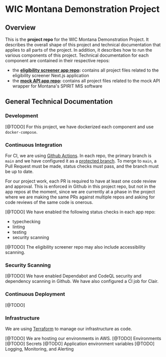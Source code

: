 # WIC Montana Demonstration Project

## Overview

This is the **project repo** for the WIC Montana Demonstration Project. It describes the overall shape of this project and technical documentation that applies to all parts of the project. In addition, it describes how to run the various components of this project. Technical documentation for each component are contained in their respective repos:

- the **[eligibility screener app repo](https://github.com/navapbc/wic-mt-demo-project-eligibility-screener):** contains all project files related to the eligibility screener Next.js application
- the **[mock API app repo](https://github.com/navapbc/wic-mt-demo-project-mock-api):** contains all project files related to the mock API wrapper for Montana's SPIRIT MIS software

## General Technical Documentation

### Development

[@TODO] For this project, we have dockerized each component and use `docker-compose`.

### Continuous Integration

For CI, we are using [Github Actions](https://github.com/features/actions). In each repo, the primary branch is `main` and we have configured it as a [protected branch](https://docs.github.com/en/repositories/configuring-branches-and-merges-in-your-repository/defining-the-mergeability-of-pull-requests/managing-a-branch-protection-rule). To merge to `main`, a Pull Request must be made, status checks must pass, and the branch must be up to date.

For our project work, each PR is required to have at least one code review and approval. This is enforced in Github in this project repo, but not in the app repos at the moment, since we are currently at a phase in the project where we are making the same PRs against multiple repos and asking for code reviews of the same code is onerous.

[@TODO] We have enabled the following status checks in each app repo:

- typechecking
- linting
- testing
- security scanning

[@TODO] The eligibility screener repo may also include accessibility scanning.

### Security Scanning

[@TODO] We have enabled Dependabot and CodeQL security and dependency scanning in Github. We have also configured a CI job for Clair.

### Continuous Deployment

[@TODO]

### Infrastructure

We are using [Terraform](https://www.terraform.io) to manage our infrastructure as code.

[@TODO] We are hosting our environments in AWS.
[@TODO] Environments
[@TODO] Secrets
[@TODO] Application environment variables
[@TODO] Logging, Monitoring, and Alerting
